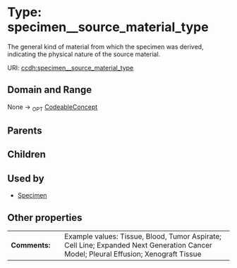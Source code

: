 
# Type: specimen__source_material_type


The general kind of material from which the specimen was derived, indicating the physical nature of the source material.

URI: [ccdh:specimen__source_material_type](https://example.org/ccdh/specimen__source_material_type)


## Domain and Range

None ->  <sub>OPT</sub> [CodeableConcept](CodeableConcept.md)

## Parents


## Children


## Used by

 * [Specimen](Specimen.md)

## Other properties

|  |  |  |
| --- | --- | --- |
| **Comments:** | | Example values: Tissue, Blood, Tumor Aspirate; Cell Line; Expanded Next Generation Cancer Model; Pleural Effusion;  Xenograft Tissue |

